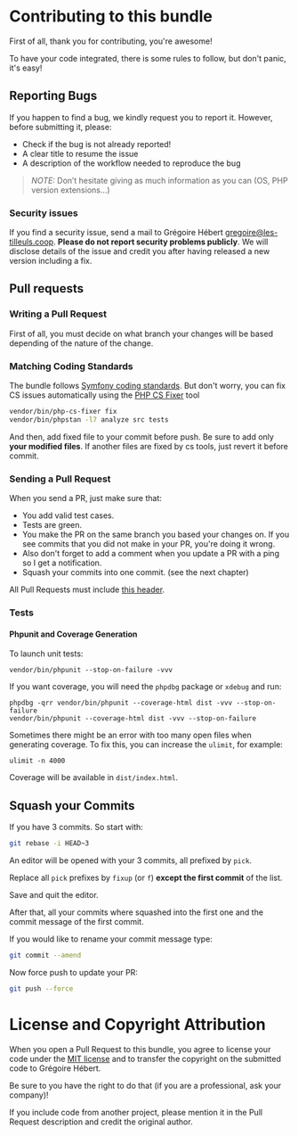 # Contributing to this bundle

First of all, thank you for contributing, you're awesome!

To have your code integrated, there is some rules to follow, but don't panic, it's easy!

## Reporting Bugs

If you happen to find a bug, we kindly request you to report it. However, before submitting it, please:

* Check if the bug is not already reported!
* A clear title to resume the issue
* A description of the workflow needed to reproduce the bug

> _NOTE:_ Don’t hesitate giving as much information as you can (OS, PHP version extensions...)

### Security issues

If you find a security issue, send a mail to Grégoire Hébert <gregoire@les-tilleuls.coop>. **Please do not report security problems
publicly**. We will disclose details of the issue and credit you after having released a new version including a fix.

## Pull requests

### Writing a Pull Request

First of all, you must decide on what branch your changes will be based depending of the nature of the change.

### Matching Coding Standards

The bundle follows [Symfony coding standards](https://symfony.com/doc/current/contributing/code/standards.html).
But don't worry, you can fix CS issues automatically using the [PHP CS Fixer](http://cs.sensiolabs.org/) tool

```bash
vendor/bin/php-cs-fixer fix
vendor/bin/phpstan -l7 analyze src tests
```

And then, add fixed file to your commit before push.
Be sure to add only **your modified files**. If another files are fixed by cs tools, just revert it before commit.

### Sending a Pull Request

When you send a PR, just make sure that:

* You add valid test cases.
* Tests are green.
* You make the PR on the same branch you based your changes on. If you see commits that you did not make in your PR, you're doing it wrong.
* Also don't forget to add a comment when you update a PR with a ping so I get a notification.
* Squash your commits into one commit. (see the next chapter)

All Pull Requests must include [this header](.github/PULL_REQUEST_TEMPLATE.md).

### Tests

#### Phpunit and Coverage Generation

To launch unit tests:

```
vendor/bin/phpunit --stop-on-failure -vvv
```

If you want coverage, you will need the `phpdbg` package or `xdebug` and run:

```
phpdbg -qrr vendor/bin/phpunit --coverage-html dist -vvv --stop-on-failure
vendor/bin/phpunit --coverage-html dist -vvv --stop-on-failure
```

Sometimes there might be an error with too many open files when generating coverage. To fix this, you can increase the `ulimit`, for example:

```
ulimit -n 4000
```

Coverage will be available in `dist/index.html`.

## Squash your Commits

If you have 3 commits. So start with:

```bash
git rebase -i HEAD~3
```

An editor will be opened with your 3 commits, all prefixed by `pick`.

Replace all `pick` prefixes by `fixup` (or `f`) **except the first commit** of the list.

Save and quit the editor.

After that, all your commits where squashed into the first one and the commit message of the first commit.

If you would like to rename your commit message type:

```bash
git commit --amend
```

Now force push to update your PR:

```bash
git push --force
```

# License and Copyright Attribution

When you open a Pull Request to this bundle, you agree to license your code under the [MIT license](LICENSE)
and to transfer the copyright on the submitted code to Grégoire Hébert.

Be sure to you have the right to do that (if you are a professional, ask your company)!

If you include code from another project, please mention it in the Pull Request description and credit the original author.
